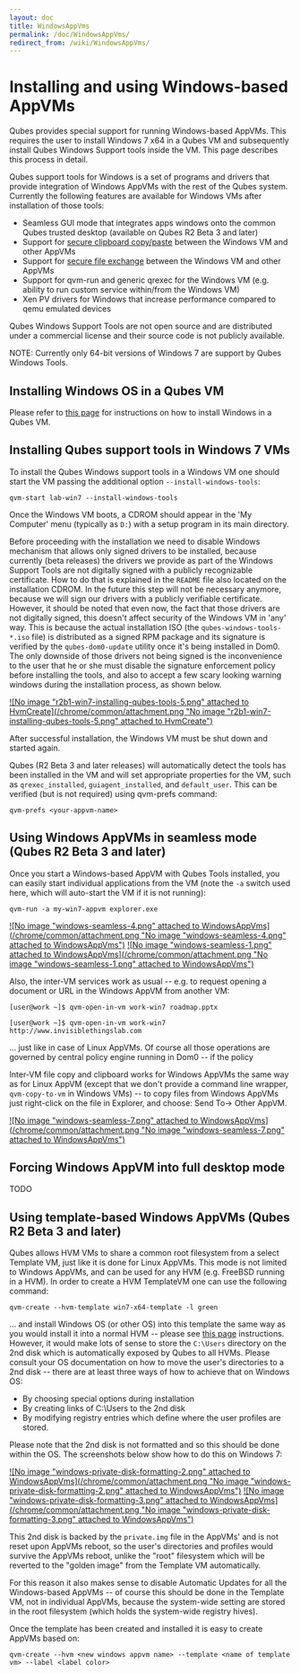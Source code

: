```yaml
---
layout: doc
title: WindowsAppVms
permalink: /doc/WindowsAppVms/
redirect_from: /wiki/WindowsAppVms/
---
```


Installing and using Windows-based AppVMs
=========================================

Qubes provides special support for running Windows-based AppVMs. This requires the user to install Windows 7 x64 in a Qubes VM and subsequently install Qubes Windows Support tools inside the VM. This page describes this process in detail.

Qubes support tools for Windows is a set of programs and drivers that provide integration of Windows AppVMs with the rest of the Qubes system. Currently the following features are available for Windows VMs after installation of those tools:

-   Seamless GUI mode that integrates apps windows onto the common Qubes trusted desktop (available on Qubes R2 Beta 3 and later)
-   Support for [secure clipboard copy/paste](/doc/CopyPaste) between the Windows VM and other AppVMs
-   Support for [secure file exchange](/doc/CopyingFiles) between the Windows VM and other AppVMs
-   Support for qvm-run and generic qrexec for the Windows VM (e.g. ability to run custom service within/from the Windows VM)
-   Xen PV drivers for Windows that increase performance compared to qemu emulated devices

Qubes Windows Support Tools are not open source and are distributed under a commercial license and their source code is not publicly available.

NOTE: Currently only 64-bit versions of Windows 7 are support by Qubes Windows Tools.

Installing Windows OS in a Qubes VM
-----------------------------------

Please refer to [this page](/doc/HvmCreate) for instructions on how to install Windows in a Qubes VM.

Installing Qubes support tools in Windows 7 VMs
-----------------------------------------------

To install the Qubes Windows support tools in a Windows VM one should start the VM passing the additional option `--install-windows-tools`:

```
qvm-start lab-win7 --install-windows-tools
```

Once the Windows VM boots, a CDROM should appear in the 'My Computer' menu (typically as `D:`) with a setup program in its main directory.

Before proceeding with the installation we need to disable Windows mechanism that allows only signed drivers to be installed, because currently (beta releases) the drivers we provide as part of the Windows Support Tools are not digitally signed with a publicly recognizable certificate. How to do that is explained in the `README` file also located on the installation CDROM. In the future this step will not be necessary anymore, because we will sign our drivers with a publicly verifiable certificate. However, it should be noted that even now, the fact that those drivers are not digitally signed, this doesn't affect security of the Windows VM in 'any' way. This is because the actual installation ISO (the `qubes-windows-tools-*.iso` file) is distributed as a signed RPM package and its signature is verified by the `qubes-dom0-update` utility once it's being installed in Dom0. The only downside of those drivers not being signed is the inconvenience to the user that he or she must disable the signature enforcement policy before installing the tools, and also to accept a few scary looking warning windows during the installation process, as shown below.

[![No image "r2b1-win7-installing-qubes-tools-5.png" attached to HvmCreate](/chrome/common/attachment.png "No image "r2b1-win7-installing-qubes-tools-5.png" attached to HvmCreate")](/attachment/wiki/HvmCreate/r2b1-win7-installing-qubes-tools-5.png)

After successful installation, the Windows VM must be shut down and started again.

Qubes (R2 Beta 3 and later releases) will automatically detect the tools has been installed in the VM and will set appropriate properties for the VM, such as `qrexec_installed`, `guiagent_installed`, and `default_user`. This can be verified (but is not required) using qvm-prefs command:

```
qvm-prefs <your-appvm-name>
```

Using Windows AppVMs in seamless mode (Qubes R2 Beta 3 and later)
-----------------------------------------------------------------

Once you start a Windows-based AppVM with Qubes Tools installed, you can easily start individual applications from the VM (note the `-a` switch used here, which will auto-start the VM if it is not running):

```
qvm-run -a my-win7-appvm explorer.exe
```

[![No image "windows-seamless-4.png" attached to WindowsAppVms](/chrome/common/attachment.png "No image "windows-seamless-4.png" attached to WindowsAppVms")](/attachment/wiki/WindowsAppVms/windows-seamless-4.png) [![No image "windows-seamless-1.png" attached to WindowsAppVms](/chrome/common/attachment.png "No image "windows-seamless-1.png" attached to WindowsAppVms")](/attachment/wiki/WindowsAppVms/windows-seamless-1.png)

Also, the inter-VM services work as usual -- e.g. to request opening a document or URL in the Windows AppVM from another VM:

```
[user@work ~]$ qvm-open-in-vm work-win7 roadmap.pptx
```

```
[user@work ~]$ qvm-open-in-vm work-win7 http://www.invisiblethingslab.com
```

... just like in case of Linux AppVMs. Of course all those operations are governed by central policy engine running in Dom0 -- if the policy

Inter-VM file copy and clipboard works for Windows AppVMs the same way as for Linux AppVM (except that we don't provide a command line wrapper, `qvm-copy-to-vm` in Windows VMs) -- to copy files from Windows AppVMs just right-click on the file in Explorer, and choose: Send To-\> Other AppVM.

[![No image "windows-seamless-7.png" attached to WindowsAppVms](/chrome/common/attachment.png "No image "windows-seamless-7.png" attached to WindowsAppVms")](/attachment/wiki/WindowsAppVms/windows-seamless-7.png)

Forcing Windows AppVM into full desktop mode
--------------------------------------------

TODO

Using template-based Windows AppVMs (Qubes R2 Beta 3 and later)
---------------------------------------------------------------

Qubes allows HVM VMs to share a common root filesystem from a select Template VM, just like it is done for Linux AppVMs. This mode is not limited to Windows AppVMs, and can be used for any HVM (e.g. FreeBSD running in a HVM). In order to create a HVM TemplateVM one can use the following command:

```
qvm-create --hvm-template win7-x64-template -l green
```

... and install Windows OS (or other OS) into this template the same way as you would install it into a normal HVM -- please see [this page](/doc/HvmCreate) instructions. However, it would make lots of sense to store the `C:\Users` directory on the 2nd disk which is automatically exposed by Qubes to all HVMs. Please consult your OS documentation on how to move the user's directories to a 2nd disk -- there are at least three ways of how to achieve that on Windows OS:

-   By choosing special options during installation
-   By creating links of C:\\Users to the 2nd disk
-   By modifying registry entries which define where the user profiles are stored.

Please note that the 2nd disk is not formatted and so this should be done within the OS. The screenshots below show how to do this on Windows 7:

[![No image "windows-private-disk-formatting-2.png" attached to WindowsAppVms](/chrome/common/attachment.png "No image "windows-private-disk-formatting-2.png" attached to WindowsAppVms")](/attachment/wiki/WindowsAppVms/windows-private-disk-formatting-2.png) [![No image "windows-private-disk-formatting-3.png" attached to WindowsAppVms](/chrome/common/attachment.png "No image "windows-private-disk-formatting-3.png" attached to WindowsAppVms")](/attachment/wiki/WindowsAppVms/windows-private-disk-formatting-3.png)

This 2nd disk is backed by the `private.img` file in the AppVMs' and is not reset upon AppVMs reboot, so the user's directories and profiles would survive the AppVMs reboot, unlike the "root" filesystem which will be reverted to the "golden image" from the Template VM automatically.

For this reason it also makes sense to disable Automatic Updates for all the Windows-based AppVMs -- of course this should be done in the Template VM, not in individual AppVMs, because the system-wide setting are stored in the root filesystem (which holds the system-wide registry hives).

Once the template has been created and installed it is easy to create AppVMs based on:

```
qvm-create --hvm <new windows appvm name> --template <name of template vm> --label <label color>
```
